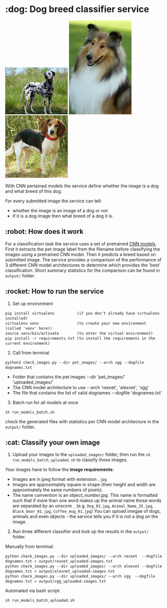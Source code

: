 <h1>:dog: Dog breed classifier service</h1>

<p float="left">
  <img src="pet_images/Dalmatian_04068.jpg" width="200" />
  <img src="pet_images/Collie_03797.jpg" width="200" /> 
  <img src="pet_images/Beagle_01170.jpg" width="200" />
</p>

With CNN pertained models the service define whether the image is a dog and what breed of this dog.

For every submitted image the service can tell:
- whether the image is an image of a dog or not
- if it is a dog image then what breed of a dog it is.

<h2>:robot: How does it work</h2>

For a classification task the service uses a set of pretrained [CNN models](https://en.wikipedia.org/wiki/Convolutional_neural_network). 
First it extracts the pet image label from the filename before classifying the images using a pretrained CNN model. Then it predicts a breed based on submitted image.
The service provides a comparison of the performance of 3 different CNN model architectures to determine which provides the 'best' classification. Short summary statistics for the comparison can be found in `output/` folder.

<h2>:rocket: How to run the service</h2>

1. Set up environment

```
pip install virtualenv          (if you don't already have virtualenv installed)
virtualenv venv                 (to create your new environment (called 'venv' here))
source venv/bin/activate        (to enter the virtual environment)
pip install -r requirements.txt (to install the requirements in the current environment)
```

2. Call from terminal

```
python3 check_images.py --dir pet_images/ --arch vgg --dogfile dognames.txt
```
- Folder that contains the pet images --dir
        'pet_images/'
        'uploaded_images/'
- The CNN model architecture to use --arch
        'resnet', 
        'alexnet', 
        'vgg'
- The file that contains the list of valid dognames --dogfile
        'dognames.txt'

3. Batch run for all models at once

```
sh run_models_batch.sh
```
check the generated files with statistics per CNN model architecture in the `output/` folder.

<h2> :cat: Classify your own image</h2>

1. Upload your images to the `uploaded_images/` folder, then run the `sh run_models_batch_uploaded.sh` to classify those images.

Your images have to follow the **image requirements**:
   * Images are in jpeg format with extension `.jpg`
   * Images are approximately square in shape (their height and width are approximately the same numbers of pixels).
   * The name convention is an *object_number.jpg*. This name is formatted such that if more than one word makes up the animal name those words are separated by an unscore `_` (e.g. `Dog_01.jpg`, `Animal_Name_25.jpg`, `Black_bear_01.jpg`, `Coffee_mug_01.jpg`)
You can upload imegae of dogs, animals and even objects - the service tells you if it is not a dog on the image.

2. Run three different classifier and look up the results in the `output/` folder.

Manually from terminal:
```
python check_images.py --dir uploaded_images/ --arch resnet  --dogfile dognames.txt > output/resnet_uploaded-images.txt
python check_images.py --dir uploaded_images/ --arch alexnet --dogfile dognames.txt > output/alexnet_uploaded-images.txt
python check_images.py --dir uploaded_images/ --arch vgg  --dogfile dognames.txt > output/vgg_uploaded-images.txt
```

Automated via bash script:
```
sh run_models_batch_uploaded.sh
```

